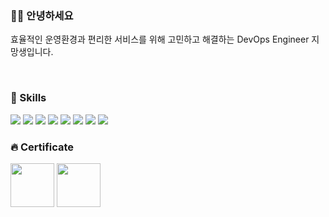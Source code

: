 ### 🙋‍♂️ 안녕하세요
효율적인 운영환경과 편리한 서비스를 위해 고민하고 해결하는 DevOps Engineer 지망생입니다.

<br/>

### 👀 Skills 
<img src="https://img.shields.io/badge/Amazone Web Service-232F3E?style=flat-square&logo=Amazone Web Service&logoColor=white"> <img src="https://img.shields.io/badge/Linux-FCC624?style=flat-square&logo=Linux&logoColor=white">
<img src="https://img.shields.io/badge/Docker-2496ED?style=flat-square&logo=Docker&logoColor=white">
<img src="https://img.shields.io/badge/Kubernetes-326CE5?style=flat-square&logo=Kubernetes&logoColor=white">
<img src="https://img.shields.io/badge/Terraform-7B42BC?style=flat-square&logo=Terraform&logoColor=white">
<img src="https://img.shields.io/badge/Git-F05032?style=flat-square&logo=Git&logoColor=white"> <img src="https://img.shields.io/badge/GitHub Actions-2088FF?style=flat-square&logo=GitHub Actions&logoColor=white">
<img src="https://img.shields.io/badge/JavaScript-F7DF1E?style=flat-square&logo=JavaScript&logoColor=white"> 
### 🔥 Certificate

<img src="https://user-images.githubusercontent.com/118710033/222036332-0f35f947-7ef4-4d8a-b223-48990eda0176.png"  width="70" height="70"/>   <img src="https://user-images.githubusercontent.com/118710033/222035821-b18cb7c4-8a1c-47b3-8c99-ef9f9e3ac47d.png"  width="70" height="70"/>


